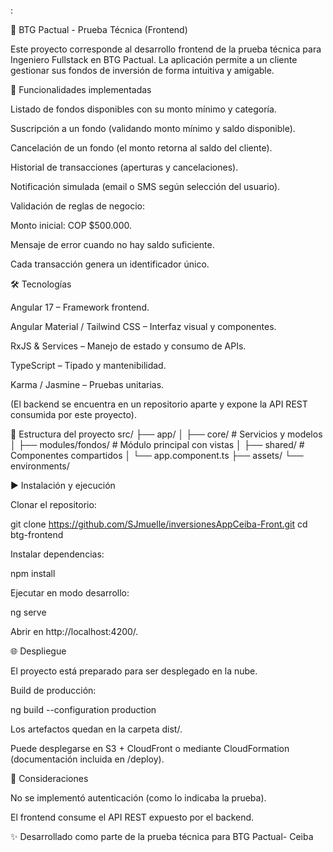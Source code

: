:

🚀 BTG Pactual - Prueba Técnica (Frontend)

Este proyecto corresponde al desarrollo frontend de la prueba técnica para Ingeniero Fullstack en BTG Pactual.
La aplicación permite a un cliente gestionar sus fondos de inversión de forma intuitiva y amigable.

📌 Funcionalidades implementadas

Listado de fondos disponibles con su monto mínimo y categoría.

Suscripción a un fondo (validando monto mínimo y saldo disponible).

Cancelación de un fondo (el monto retorna al saldo del cliente).

Historial de transacciones (aperturas y cancelaciones).

Notificación simulada (email o SMS según selección del usuario).

Validación de reglas de negocio:

Monto inicial: COP $500.000.

Mensaje de error cuando no hay saldo suficiente.

Cada transacción genera un identificador único.

🛠️ Tecnologías

Angular 17 – Framework frontend.

Angular Material / Tailwind CSS – Interfaz visual y componentes.

RxJS & Services – Manejo de estado y consumo de APIs.

TypeScript – Tipado y mantenibilidad.

Karma / Jasmine – Pruebas unitarias.

(El backend se encuentra en un repositorio aparte y expone la API REST consumida por este proyecto).

📂 Estructura del proyecto
src/
 ├── app/
 │   ├── core/            # Servicios y modelos
 │   ├── modules/fondos/  # Módulo principal con vistas
 │   ├── shared/          # Componentes compartidos
 │   └── app.component.ts
 ├── assets/
 └── environments/

▶️ Instalación y ejecución

Clonar el repositorio:

git clone  https://github.com/SJmuelle/inversionesAppCeiba-Front.git
cd btg-frontend


Instalar dependencias:

npm install


Ejecutar en modo desarrollo:

ng serve


Abrir en http://localhost:4200/.



🌐 Despliegue

El proyecto está preparado para ser desplegado en la nube.

Build de producción:

ng build --configuration production


Los artefactos quedan en la carpeta dist/.

Puede desplegarse en S3 + CloudFront o mediante CloudFormation (documentación incluida en /deploy).

📖 Consideraciones

No se implementó autenticación (como lo indicaba la prueba).


El frontend consume el API REST expuesto por el backend.

✨ Desarrollado como parte de la prueba técnica para BTG Pactual- Ceiba